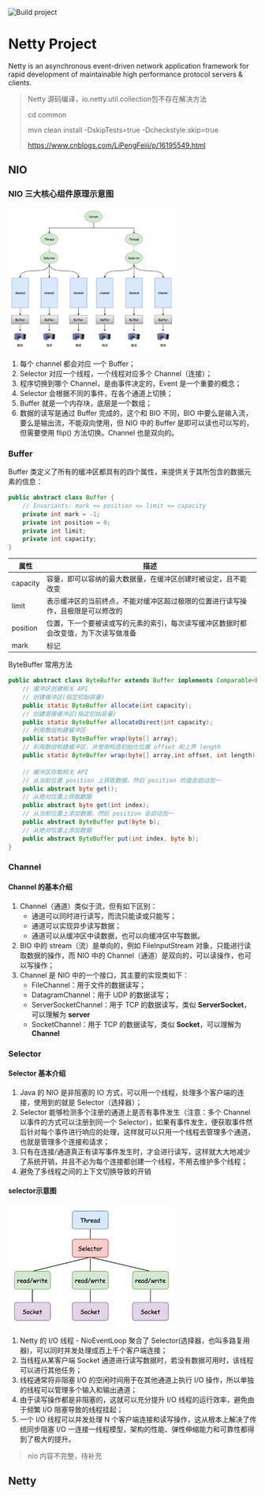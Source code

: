 ![Build project](https://github.com/netty/netty/workflows/Build%20project/badge.svg)

# Netty Project

Netty is an asynchronous event-driven network application framework for rapid development of maintainable high performance protocol servers & clients.

> Netty 源码编译，io.netty.util.collection包不存在解决方法
>
> cd common
>
> mvn clean install -DskipTests=true -Dcheckstyle.skip=true
>
> https://www.cnblogs.com/LiPengFeiii/p/16195549.html



## NIO

### NIO 三大核心组件原理示意图

<img src="pic/nio三大核心原理示意图.png" style="zoom:33%;" />

1. 每个 channel 都会对应 一个 Buffer；
2. Selector 对应一个线程，一个线程对应多个 Channel（连接）；
3. 程序切换到哪个 Channel，是由事件决定的，Event 是一个重要的概念；
4. Selector 会根据不同的事件，在各个通道上切换；
5. Buffer 就是一个内存块，底层是一个数组；
6. 数据的读写是通过 Buffer 完成的，这个和 BIO 不同，BIO 中要么是输入流，要么是输出流，不能双向使用，但 NIO 中的 Buffer 是即可以读也可以写的，但需要使用 flip() 方法切换。Channel 也是双向的。



### Buffer

Buffer 类定义了所有的缓冲区都具有的四个属性，来提供关于其所包含的数据元素的信息：

```java
public abstract class Buffer {
    // Invariants: mark <= position <= limit <= capacity
    private int mark = -1;
    private int position = 0;
    private int limit;
    private int capacity;
}
```

| 属性     | 描述                                                         |
| -------- | ------------------------------------------------------------ |
| capacity | 容量，即可以容纳的最大数据量，在缓冲区创建时被设定，且不能改变 |
| limit    | 表示缓冲区的当前终点，不能对缓冲区超过极限的位置进行读写操作，且极限是可以修改的 |
| position | 位置，下一个要被读或写的元素的索引，每次读写缓冲区数据时都会改变值，为下次读写做准备 |
| mark     | 标记                                                         |



ByteBuffer 常用方法

```java
public abstract class ByteBuffer extends Buffer implements Comparable<ByteBuffer>{
    // 缓冲区创建相关 API
    // 创建缓冲区(指定初始容量)
    public static ByteBuffer allocate(int capacity);
    // 创建直接缓冲区(指定初始容量)
    public static ByteBuffer allocateDirect(int capacity);
    // 利用数组构建缓冲区
    public static ByteBuffer wrap(byte[] array);
    // 利用数组构建缓冲区，并使用构造初始化位置 offset 和上界 length
    public static ByteBuffer wrap(byte[] array,int offset, int length);
    
    // 缓冲区存取相关 API
    // 从当前位置 position 上获取数据，然后 position 的值会自动加一
    public abstract byte get();
    // 从绝对位置上获取数据
    public abstract byte get(int index);
    // 从当前位置上添加数据，然后 position 会自动加一
    public abstract ByteBuffer put(byte b);
    // 从绝对位置上添加数据
    public abstract ByteBuffer put(int index, byte b);
}
```



### Channel

#### Channel 的基本介绍

1. Channel（通道）类似于流，但有如下区别：
    - 通道可以同时进行读写，而流只能读或只能写；
    - 通道可以实现异步读写数据；
    - 通道可以从缓冲区中读数据，也可以向缓冲区中写数据。
2. BIO 中的 stream（流）是单向的，例如 FileInputStream 对象，只能进行读取数据的操作，而 NIO 中的 Channel（通道）是双向的，可以读操作，也可以写操作；
3. Channel 是 NIO 中的一个接口，其主要的实现类如下：
    - FileChannel：用于文件的数据读写；
    - DatagramChannel：用于 UDP 的数据读写；
    - ServerSocketChannel：用于 TCP 的数据读写，类似 **ServerSocket**，可以理解为 **server**
    -  SocketChannel：用于 TCP 的数据读写，类似 **Socket**，可以理解为 **Channel**



### Selector

#### Selector 基本介绍

1. Java 的 NIO 是非阻塞的 IO 方式，可以用一个线程，处理多个客户端的连接，使用到的就是 Selector（选择器）；
2. Selector 能够检测多个注册的通道上是否有事件发生（注意：多个 Channel 以事件的方式可以注册到同一个 Selector），如果有事件发生，便获取事件然后针对每个事件进行响应的处理，这样就可以只用一个线程去管理多个通道，也就是管理多个连接和请求；
3. 只有在连接/通道真正有读写事件发生时，才会进行读写，这样就大大地减少了系统开销，并且不必为每个连接都创建一个线程，不用去维护多个线程；
4. 避免了多线程之间的上下文切换导致的开销



#### selector示意图

<img src="pic/selector示意图.jpg" style="zoom:33%;" />

1. Netty 的 I/O 线程 - NioEventLoop 聚合了 Selector(选择器，也叫多路复用器)，可以同时并发处理成百上千个客户端连接；
2. 当线程从某客户端 Socket 通道进行读写数据时，若没有数据可用时，该线程可以进行其他任务；
3. 线程通常将非阻塞 I/O 的空闲时间用于在其他通道上执行 I/O 操作，所以单独的线程可以管理多个输入和输出通道；
4. 由于读写操作都是非阻塞的，这就可以充分提升 I/O 线程的运行效率，避免由于频繁 I/O 阻塞导致的线程挂起；
5. 一个 I/O 线程可以并发处理 N 个客户端连接和读写操作，这从根本上解决了传统同步阻塞 I/O 一连接一线程模型，架构的性能、弹性伸缩能力和可靠性都得到了极大的提升。

> nio 内容不完整，待补充



## Netty

